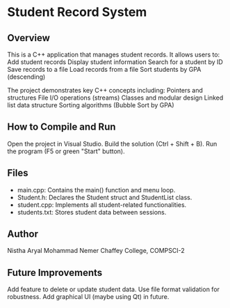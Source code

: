 # Student Record System

## Overview
This is a C++ application that manages student records. It allows users to:
Add student records
Display student information
Search for a student by ID
Save records to a file
Load records from a file
Sort students by GPA (descending)


The project demonstrates key C++ concepts including:
Pointers and structures
File I/O operations (streams)
Classes and modular design
Linked list data structure
Sorting algorithms (Bubble Sort by GPA)


## How to Compile and Run
Open the project in Visual Studio.
Build the solution (Ctrl + Shift + B).
Run the program (F5 or green "Start" button).


## Files
- main.cpp: Contains the main() function and menu loop.
- Student.h: Declares the Student struct and StudentList class.
- student.cpp: Implements all student-related functionalities.
- students.txt: Stores student data between sessions.

## Author
Nistha Aryal
Mohammad Nemer
Chaffey College, COMPSCI-2


## Future Improvements
Add feature to delete or update student data.
Use file format validation for robustness.
Add graphical UI (maybe using Qt) in future.
